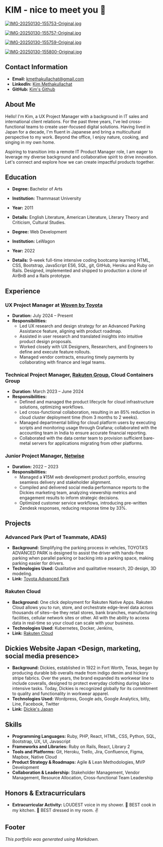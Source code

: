 # KIM - nice to meet you 🌟

[![IMG-20250130-155753-Original.jpg](https://i.postimg.cc/d1Y5ZYs4/IMG-20250130-155753-Original.jpg)](https://postimg.cc/qt1sWWC3)

[![IMG-20250130-155757-Original.jpg](https://i.postimg.cc/htXyHsZb/IMG-20250130-155757-Original.jpg)](https://postimg.cc/75ynz3kf)

[![IMG-20250130-155759-Original.jpg](https://i.postimg.cc/JhJThnLs/IMG-20250130-155759-Original.jpg)](https://postimg.cc/R3S1svqm)

[![IMG-20250130-155800-Original.jpg](https://i.postimg.cc/zG4t5h9m/IMG-20250130-155800-Original.jpg)](https://postimg.cc/PCzzQCXK)


## Contact Information

- **Email:** [kmethakullachat@gmail.com](mailto:kmethakullachat@gmail.com) 
- **LinkedIn:** [Kim Methakullachat](https://www.linkedin.com/in/duangrudee-m/)
- **GitHub:** [Kim's Github](https://github.com/Sleepycatfuji)

## About Me
​Hello! I'm Kim, a UX Project Manager with a background in IT sales and international client relations. For the past three years, I've led cross-functional teams to create user-focused digital solutions. Having lived in Japan for a decade, I'm fluent in Japanese and bring a multicultural perspective to my work. Beyond the office, I enjoy nature, cooking, and singing in my own home.

Aspiring to transition into a remote IT Product Manager role, I am eager to leverage my diverse background and collaborative spirit to drive innovation. Let's connect and explore how we can create impactful products together.

## Education

- **Degree:** Bachelor of Arts
- **Institution:** Thammasat University
- **Year:** 2011
- **Details:** English Literature, American Literature, Literary Theory and Criticism, Cultural Studies.

- **Degree:** Web Development
- **Institution:** LeWagon
- **Year:** 2022
- **Details:** 9-week full-time intensive coding bootcamp learning HTML, CSS, Bootstrap, JavaScript ES6, SQL, git, GitHub, Heroku and Ruby on Rails. Designed, implemented and shipped to production a clone of AirBnB and a Rails prototype.

## Experience

### UX Project Manager at [Woven by Toyota](https://woven.toyota/en/)

- **Duration:** July 2024 – Present
- **Responsibilities:**
  - Led UX research and design strategy for an Advanced Parking Assistance feature, aligning with product roadmap.
  - Assisted in user research and translated insights into intuitive product design proposals.
  - Worked closely with UX Designers, Researchers, and Engineers to define and execute feature rollouts.
  - Managed vendor contracts, ensuring timely payments by collaborating with finance and legal teams.

### Technical Project Manager, [Rakuten Group](https://global.rakuten.com/corp/), Cloud Containers Group

- **Duration:** March 2023 – June 2024
- **Responsibilities:**
  - Defined and managed the product lifecycle for cloud infrastructure solutions, optimizing workflows.
  - Led cross-functional collaboration, resulting in an 85% reduction in cloud cluster deployment time (from 3 months to 2 weeks).
  - Managed departmental billing for cloud platform users by executing scripts and monitoring usage through Grafana; collaborated with the accounting team in India to ensure accurate
financial reporting.
  - ​Collaborated with the data center team to provision sufficient bare-metal servers for applications migrating from other platforms.
 
### Junior Project Manager, [Netwise](https://www.netwise.jp/ja/)
- **Duration:** 2022 – 2023
- **Responsibilities:**
  - Managed a ¥15M web development product portfolio, ensuring seamless delivery and stakeholder alignment.
  - ​Compiled and delivered social media performance reports to the Dickies marketing team, analyzing viewership metrics and engagement results to inform strategic decisions.
  - Optimized customer service workflows, introducing pre-written Zendesk responses, reducing response time by 33%.

## Projects

### Advanced Park (Part of Teammate, ADAS)

- **Background:** Simplifying the parking process in vehcles, TOYOTA’S ADVANCED PARK is designed to assist the driver with hands-free parking when parallel parking or backing into a parking space, making parking easier for drivers.
- **Technologies Used:** Qualitative and qualitative research, 2D design, 3D modeling.
- **Link:** [Toyota Advanced Park](https://www.toyota.com/content/dam/toyota/brochures/pdf/2022/Toyota_Advanced_Park_Overview.pdf)

### Rakuten Cloud

- **Background:** One click deployment for Rakuten Native Apps. Rakuten Cloud allows you to run, store, and orchestrate edge-level data across thousands of sites—be they retail stores, bank branches, manufacturing facilities, cellular network sites or other. All with the ability to access data in real-time so your cloud can scale with your business.
- **Technologies Used:** Kubernetes, Docker, Jenkins, 
- **Link:** [Rakuten Cloud](https://cloud.rakuten.com/)

## Dickies Website Japan <Design, marketing, social media presence>
- **Background:** ​Dickies, established in 1922 in Fort Worth, Texas, began by producing durable bib overalls made from indigo denim and hickory stripe fabrics. Over the years, the brand expanded its workwear line to include coveralls, designed to protect everyday clothing during labor-intensive tasks. Today, Dickies is recognized globally for its commitment to quality and functionality in workwear apparel.
- **Technologies Used:** Wordpress, Google ads, Google Analytics, bitly, Line, Facebook, Twitter
- **Link:** [Dickie's Japan](https://www.dickies.jp/)

## Skills

- **Programming Languages:** Ruby, PHP, React, HTML, CSS, Python, SQL, Bootstrap, UX, UI, Javascript
- **Frameworks and Libraries:** Ruby on Rails, React, Library 2
- **Tools and Platforms:** Git, Heroku, Trello, Jira, Confluence, Figma, Mapbox, Native Cloud
- **Product Strategy & Roadmaps:** Agile & Lean Methodologies, MVP Development
- **Collaboration & Leadership:** Stakeholder Management, Vendor Management, Resource Allocation, Cross-functional Team Leadership

## Honors & Extracurriculars

- **Extracurricular Activity:**
  LOUDEST voice in my shower. 💖
  BEST cook in my kitchen. 🍜
  BEST dressed in my room. ✌️

## Footer

*This portfolio was generated using Markdown.*



